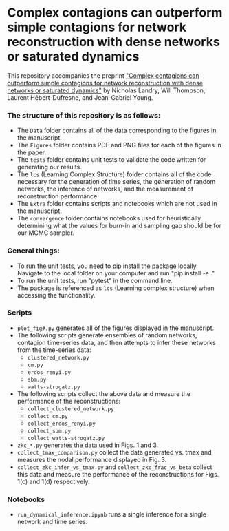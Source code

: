 # Complex contagions can outperform simple contagions for network reconstruction with dense networks or saturated dynamics

This repository accompanies the preprint ["Complex contagions can outperform simple contagions for network reconstruction with dense networks or saturated dynamics"](https://arxiv.org/abs/2405.00129) by Nicholas Landry, Will Thompson, Laurent Hébert-Dufresne, and Jean-Gabriel Young.

### The structure of this repository is as follows:
* The `Data` folder contains all of the data corresponding to the figures in the manuscript.
* The `Figures` folder contains PDF and PNG files for each of the figures in the paper.
* The `tests` folder contains unit tests to validate the code written for generating our results.
* The `lcs` (Learning Complex Structure) folder contains all of the code necessary for the generation of time series, the generation of random networks, the inference of networks, and the measurement of reconstruction performance.
* The `Extra` folder contains scripts and notebooks which are not used in the manuscript.
* The `convergence` folder contains notebooks used for heuristically determining what the values for burn-in and sampling gap should be for our MCMC sampler.

### General things:
* To run the unit tests, you need to pip install the package locally. Navigate to the local folder on your computer and run "pip install -e ."
* To run the unit tests, run "pytest" in the command line.
* The package is referenced as `lcs` (Learning complex structure) when accessing the functionality.

### Scripts
* `plot_fig#.py` generates all of the figures displayed in the manuscript.
* The following scripts generate ensembles of random networks, contagion time-series data, and then attempts to infer these networks from the time-series data:
  * `clustered_network.py`
  * `cm.py`
  * `erdos_renyi.py`
  * `sbm.py`
  * `watts-strogatz.py`
* The following scripts collect the above data and measure the performance of the reconstructions:
  * `collect_clustered_network.py`
  * `collect_cm.py`
  * `collect_erdos_renyi.py`
  * `collect_sbm.py`
  * `collect_watts-strogatz.py`
* `zkc_*.py` generates the data used in Figs. 1 and 3.
* `collect_tmax_comparison.py` collect the data generated vs. tmax and measures the nodal performance displayed in Fig. 3.
* `collect_zkc_infer_vs_tmax.py` and `collect_zkc_frac_vs_beta` collect this data and measure the performance of the reconstructions for Figs. 1(c) and 1(d) respectively.

### Notebooks
* `run_dynamical_inference.ipynb` runs a single inference for a single network and time series.
